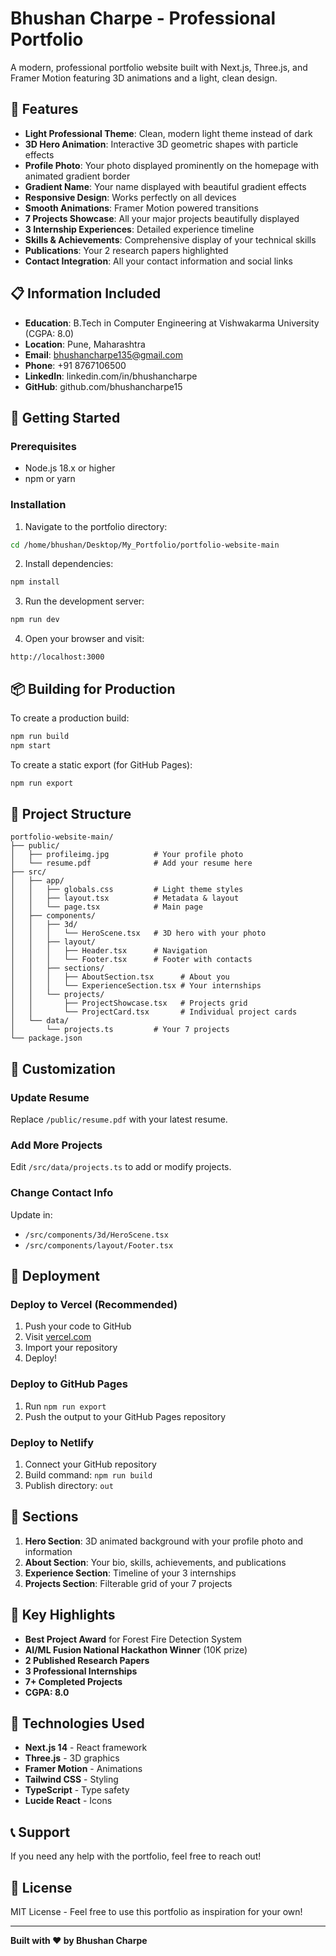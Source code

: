 # Bhushan Charpe - Professional Portfolio

A modern, professional portfolio website built with Next.js, Three.js, and Framer Motion featuring 3D animations and a light, clean design.

## 🌟 Features

- **Light Professional Theme**: Clean, modern light theme instead of dark
- **3D Hero Animation**: Interactive 3D geometric shapes with particle effects
- **Profile Photo**: Your photo displayed prominently on the homepage with animated gradient border
- **Gradient Name**: Your name displayed with beautiful gradient effects
- **Responsive Design**: Works perfectly on all devices
- **Smooth Animations**: Framer Motion powered transitions
- **7 Projects Showcase**: All your major projects beautifully displayed
- **3 Internship Experiences**: Detailed experience timeline
- **Skills & Achievements**: Comprehensive display of your technical skills
- **Publications**: Your 2 research papers highlighted
- **Contact Integration**: All your contact information and social links

## 📋 Information Included

- **Education**: B.Tech in Computer Engineering at Vishwakarma University (CGPA: 8.0)
- **Location**: Pune, Maharashtra
- **Email**: bhushancharpe135@gmail.com
- **Phone**: +91 8767106500
- **LinkedIn**: linkedin.com/in/bhushancharpe
- **GitHub**: github.com/bhushancharpe15

## 🚀 Getting Started

### Prerequisites
- Node.js 18.x or higher
- npm or yarn

### Installation

1. Navigate to the portfolio directory:
```bash
cd /home/bhushan/Desktop/My_Portfolio/portfolio-website-main
```

2. Install dependencies:
```bash
npm install
```

3. Run the development server:
```bash
npm run dev
```

4. Open your browser and visit:
```
http://localhost:3000
```

## 📦 Building for Production

To create a production build:

```bash
npm run build
npm start
```

To create a static export (for GitHub Pages):

```bash
npm run export
```

## 📁 Project Structure

```
portfolio-website-main/
├── public/
│   ├── profileimg.jpg          # Your profile photo
│   └── resume.pdf              # Add your resume here
├── src/
│   ├── app/
│   │   ├── globals.css         # Light theme styles
│   │   ├── layout.tsx          # Metadata & layout
│   │   └── page.tsx            # Main page
│   ├── components/
│   │   ├── 3d/
│   │   │   └── HeroScene.tsx   # 3D hero with your photo
│   │   ├── layout/
│   │   │   ├── Header.tsx      # Navigation
│   │   │   └── Footer.tsx      # Footer with contacts
│   │   ├── sections/
│   │   │   ├── AboutSection.tsx      # About you
│   │   │   └── ExperienceSection.tsx # Your internships
│   │   └── projects/
│   │       ├── ProjectShowcase.tsx   # Projects grid
│   │       └── ProjectCard.tsx       # Individual project cards
│   └── data/
│       └── projects.ts         # Your 7 projects
└── package.json
```

## 🎨 Customization

### Update Resume
Replace `/public/resume.pdf` with your latest resume.

### Add More Projects
Edit `/src/data/projects.ts` to add or modify projects.

### Change Contact Info
Update in:
- `/src/components/3d/HeroScene.tsx`
- `/src/components/layout/Footer.tsx`

## 🚀 Deployment

### Deploy to Vercel (Recommended)
1. Push your code to GitHub
2. Visit [vercel.com](https://vercel.com)
3. Import your repository
4. Deploy!

### Deploy to GitHub Pages
1. Run `npm run export`
2. Push the output to your GitHub Pages repository

### Deploy to Netlify
1. Connect your GitHub repository
2. Build command: `npm run build`
3. Publish directory: `out`

## 📝 Sections

1. **Hero Section**: 3D animated background with your profile photo and information
2. **About Section**: Your bio, skills, achievements, and publications
3. **Experience Section**: Timeline of your 3 internships
4. **Projects Section**: Filterable grid of your 7 projects

## 🎯 Key Highlights

- **Best Project Award** for Forest Fire Detection System
- **AI/ML Fusion National Hackathon Winner** (10K prize)
- **2 Published Research Papers**
- **3 Professional Internships**
- **7+ Completed Projects**
- **CGPA: 8.0**

## 🔧 Technologies Used

- **Next.js 14** - React framework
- **Three.js** - 3D graphics
- **Framer Motion** - Animations
- **Tailwind CSS** - Styling
- **TypeScript** - Type safety
- **Lucide React** - Icons

## 📞 Support

If you need any help with the portfolio, feel free to reach out!

## 📄 License

MIT License - Feel free to use this portfolio as inspiration for your own!

---

**Built with ❤️ by Bhushan Charpe**

